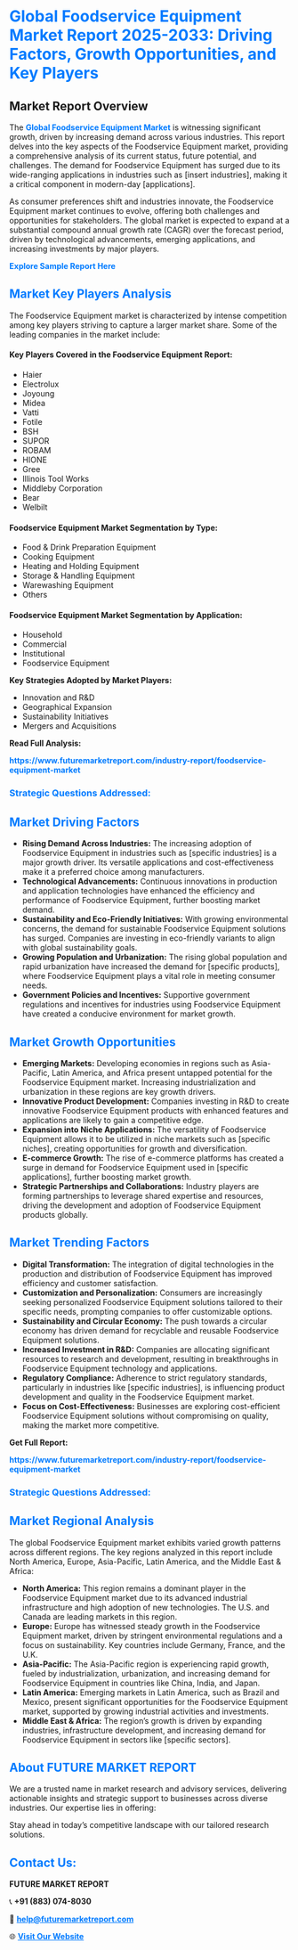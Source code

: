 <h1 style="color: #007BFF;">Global Foodservice Equipment Market Report 2025-2033: Driving Factors, Growth Opportunities, and Key Players</h1>

<section id="overview">
<h2>Market Report Overview</h2>
<p>The <a href="https://www.futuremarketreport.com/industry-report/foodservice-equipment-market" style="color: #007BFF; text-decoration: none;"><strong>Global Foodservice Equipment Market</strong></a> is witnessing significant growth, driven by increasing demand across various industries. This report delves into the key aspects of the Foodservice Equipment market, providing a comprehensive analysis of its current status, future potential, and challenges. The demand for Foodservice Equipment has surged due to its wide-ranging applications in industries such as [insert industries], making it a critical component in modern-day [applications].</p>
<p>As consumer preferences shift and industries innovate, the Foodservice Equipment market continues to evolve, offering both challenges and opportunities for stakeholders. The global market is expected to expand at a substantial compound annual growth rate (CAGR) over the forecast period, driven by technological advancements, emerging applications, and increasing investments by major players.</p>
</section>

<section id="overview">
<p><a href="https://www.futuremarketreport.com/request-sample/reportId=124670" style="color: #007BFF; text-decoration: none;"><strong>Explore Sample Report Here</strong></a></p>
</section>

<section id="key-players">
<h2 style="color: #007BFF;">Market Key Players Analysis</h2>
<p>The Foodservice Equipment market is characterized by intense competition among key players striving to capture a larger market share. Some of the leading companies in the market include:</p>
<h4>Key Players Covered in the Foodservice Equipment Report:</h4>
<ul><li>Haier</li><li>Electrolux</li><li>Joyoung</li><li>Midea</li><li>Vatti</li><li>Fotile</li><li>BSH</li><li>SUPOR</li><li>ROBAM</li><li>HIONE</li><li>Gree</li><li>Illinois Tool Works</li><li>Middleby Corporation</li><li>Bear</li><li>Welbilt</li></ul>
<h4>Foodservice Equipment Market Segmentation by Type:</h4>
<ul><li>Food &amp; Drink Preparation Equipment</li><li>Cooking Equipment</li><li>Heating and Holding Equipment</li><li>Storage &amp; Handling Equipment</li><li>Warewashing Equipment</li><li>Others</li></ul>

<h4>Foodservice Equipment Market Segmentation by Application:</h4>
<ul><li>Household</li><li>Commercial</li><li>Institutional</li><li>Foodservice Equipment</li></ul>
<p><strong>Key Strategies Adopted by Market Players:</strong></p>
<ul>
<li>Innovation and R&D</li>
<li>Geographical Expansion</li>
<li>Sustainability Initiatives</li>
<li>Mergers and Acquisitions</li>
</ul>
</section>

<section>
<p><strong>Read Full Analysis: </strong></p><a href="https://www.futuremarketreport.com/industry-report/foodservice-equipment-market" style="color: #007BFF; text-decoration: none;"><strong>https://www.futuremarketreport.com/industry-report/foodservice-equipment-market</strong></a>
<h3 style="color: #007BFF;">Strategic Questions Addressed:</h3>
</section>

<section id="driving-factors">
<h2 style="color: #007BFF;">Market Driving Factors</h2>
<ul>
<li><strong>Rising Demand Across Industries:</strong> The increasing adoption of Foodservice Equipment in industries such as [specific industries] is a major growth driver. Its versatile applications and cost-effectiveness make it a preferred choice among manufacturers.</li>
<li><strong>Technological Advancements:</strong> Continuous innovations in production and application technologies have enhanced the efficiency and performance of Foodservice Equipment, further boosting market demand.</li>
<li><strong>Sustainability and Eco-Friendly Initiatives:</strong> With growing environmental concerns, the demand for sustainable Foodservice Equipment solutions has surged. Companies are investing in eco-friendly variants to align with global sustainability goals.</li>
<li><strong>Growing Population and Urbanization:</strong> The rising global population and rapid urbanization have increased the demand for [specific products], where Foodservice Equipment plays a vital role in meeting consumer needs.</li>
<li><strong>Government Policies and Incentives:</strong> Supportive government regulations and incentives for industries using Foodservice Equipment have created a conducive environment for market growth.</li>
</ul>
</section>

<section id="growth-opportunities">
<h2 style="color: #007BFF;">Market Growth Opportunities</h2>
<ul>
<li><strong>Emerging Markets:</strong> Developing economies in regions such as Asia-Pacific, Latin America, and Africa present untapped potential for the Foodservice Equipment market. Increasing industrialization and urbanization in these regions are key growth drivers.</li>
<li><strong>Innovative Product Development:</strong> Companies investing in R&D to create innovative Foodservice Equipment products with enhanced features and applications are likely to gain a competitive edge.</li>
<li><strong>Expansion into Niche Applications:</strong> The versatility of Foodservice Equipment allows it to be utilized in niche markets such as [specific niches], creating opportunities for growth and diversification.</li>
<li><strong>E-commerce Growth:</strong> The rise of e-commerce platforms has created a surge in demand for Foodservice Equipment used in [specific applications], further boosting market growth.</li>
<li><strong>Strategic Partnerships and Collaborations:</strong> Industry players are forming partnerships to leverage shared expertise and resources, driving the development and adoption of Foodservice Equipment products globally.</li>
</ul>
</section>

<section id="trending-factors">
<h2 style="color: #007BFF;">Market Trending Factors</h2>
<ul>
<li><strong>Digital Transformation:</strong> The integration of digital technologies in the production and distribution of Foodservice Equipment has improved efficiency and customer satisfaction.</li>
<li><strong>Customization and Personalization:</strong> Consumers are increasingly seeking personalized Foodservice Equipment solutions tailored to their specific needs, prompting companies to offer customizable options.</li>
<li><strong>Sustainability and Circular Economy:</strong> The push towards a circular economy has driven demand for recyclable and reusable Foodservice Equipment solutions.</li>
<li><strong>Increased Investment in R&D:</strong> Companies are allocating significant resources to research and development, resulting in breakthroughs in Foodservice Equipment technology and applications.</li>
<li><strong>Regulatory Compliance:</strong> Adherence to strict regulatory standards, particularly in industries like [specific industries], is influencing product development and quality in the Foodservice Equipment market.</li>
<li><strong>Focus on Cost-Effectiveness:</strong> Businesses are exploring cost-efficient Foodservice Equipment solutions without compromising on quality, making the market more competitive.</li>
</ul>
</section>

<section>
<p><strong>Get Full Report: </strong></p><a href="https://www.futuremarketreport.com/industry-report/foodservice-equipment-market" style="color: #007BFF; text-decoration: none;"><strong>https://www.futuremarketreport.com/industry-report/foodservice-equipment-market</strong></a>
<h3 style="color: #007BFF;">Strategic Questions Addressed:</h3>
</section>


<section id="regional-analysis">
<h2 style="color: #007BFF;">Market Regional Analysis</h2>
<p>The global Foodservice Equipment market exhibits varied growth patterns across different regions. The key regions analyzed in this report include North America, Europe, Asia-Pacific, Latin America, and the Middle East & Africa:</p>
<ul>
<li><strong>North America:</strong> This region remains a dominant player in the Foodservice Equipment market due to its advanced industrial infrastructure and high adoption of new technologies. The U.S. and Canada are leading markets in this region.</li>
<li><strong>Europe:</strong> Europe has witnessed steady growth in the Foodservice Equipment market, driven by stringent environmental regulations and a focus on sustainability. Key countries include Germany, France, and the U.K.</li>
<li><strong>Asia-Pacific:</strong> The Asia-Pacific region is experiencing rapid growth, fueled by industrialization, urbanization, and increasing demand for Foodservice Equipment in countries like China, India, and Japan.</li>
<li><strong>Latin America:</strong> Emerging markets in Latin America, such as Brazil and Mexico, present significant opportunities for the Foodservice Equipment market, supported by growing industrial activities and investments.</li>
<li><strong>Middle East & Africa:</strong> The region’s growth is driven by expanding industries, infrastructure development, and increasing demand for Foodservice Equipment in sectors like [specific sectors].</li>
</ul>
</section>

<footer>
<h2 style="color: #007BFF;">About FUTURE MARKET REPORT</h2>
<p>We are a trusted name in market research and advisory services, delivering actionable insights and strategic support to businesses across diverse industries. Our expertise lies in offering:</p>

<p>Stay ahead in today’s competitive landscape with our tailored research solutions.</p>

<h2 style="color: #007BFF;">Contact Us:</h2>
<p><strong>FUTURE MARKET REPORT</strong></p>
<p>📞 <strong>+91 (883) 074-8030</strong></p>
<p>📧 <strong><a href="mailto:help@futuremarketreport.com" style="color: #007BFF;">help@futuremarketreport.com</a></strong></p>
<p>🌐 <strong><a href="https://www.futuremarketreport.com/" style="color: #007BFF;">Visit Our Website</a></strong></p>
</footer>
